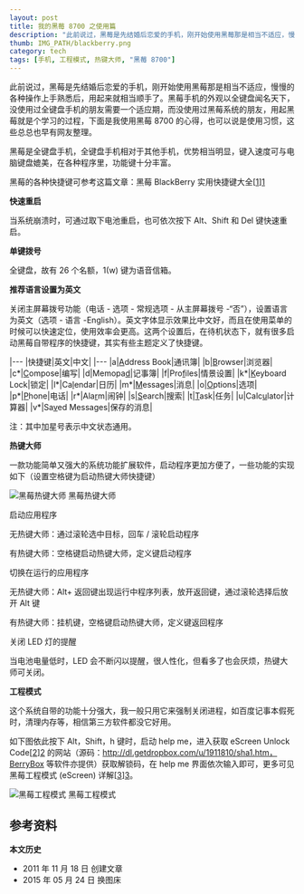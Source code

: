 ```yaml
---
layout: post
title: 我的黑莓 8700 之使用篇
description: "此前说过，黑莓是先结婚后恋爱的手机，刚开始使用黑莓那是相当不适应，慢慢的各种操作上手熟悉后，用起来就相当顺手了。"
thumb: IMG_PATH/blackberry.png
category: tech
tags: [手机, 工程模式, 热键大师, "黑莓 8700"]
---
```


此前说过，黑莓是先结婚后恋爱的手机，刚开始使用黑莓那是相当不适应，慢慢的各种操作上手熟悉后，用起来就相当顺手了。黑莓手机的外观以全键盘闻名天下，没使用过全键盘手机的朋友需要一个适应期，而没使用过黑莓系统的朋友，用起黑莓就是个学习的过程，下面是我使用黑莓 8700 的心得，也可以说是使用习惯，这些总总也早有网友整理。

黑莓是全键盘手机，全键盘手机相对于其他手机，优势相当明显，键入速度可与电脑键盘媲美，在各种程序里，功能键十分丰富。

黑莓的各种快捷键可参考这篇文章：黑莓 BlackBerry 实用快捷键大全[[1]][1]

**快速重启**

当系统崩溃时，可通过取下电池重启，也可依次按下 Alt、Shift 和 Del 键快速重启。

**单键拨号**

全键盘，故有 26 个名额，1(w) 键为语音信箱。

**推荐语言设置为英文**

关闭主屏幕拨号功能（电话 - 选项 - 常规选项 - 从主屏幕拨号 -“否”），设置语言为英文（选项 - 语言 -English）。英文字体显示效果比中文好，而且在使用菜单的时候可以快速定位，使用效率会更高。这两个设置后，在待机状态下，就有很多启动黑莓自带程序的快捷键，其实有些主题定义了快捷键。


|---
|快捷键|英文|中文|
|---
|a|<u>A</u>ddress Book|通讯簿|
|b|<u>B</u>rowser|浏览器|
|c\*|<u>C</u>ompose|编写|
|d|Memopa<u>d</u>|记事簿|
|f|Pro<u>f</u>iles|情景设置|
|k\*|<u>K</u>eyboard Lock|锁定|
|l\*|Ca<u>l</u>endar|日历|
|m\*|<u>M</u>essages|消息|
|o|<u>O</u>ptions|选项|
|p\*|<u>P</u>hone|电话|
|r\*|Ala<u>r</u>m|闹钟|
|s|<u>S</u>earch|搜索|
|t|<u>T</u>ask|任务|
|u|Calc<u>u</u>lator|计算器|
|v\*|Sa<u>v</u>ed Messages|保存的消息|

注：其中加星号表示中文状态通用。

**热键大师**

一款功能简单又强大的系统功能扩展软件，启动程序更加方便了，一些功能的实现如下（设置空格键为启动热键大师快捷键）

![黑莓热键大师]({{site.IMG_PATH}}/use-of-blackberry8700-01.png)
黑莓热键大师

启动应用程序

无热键大师：通过滚轮选中目标，回车 / 滚轮启动程序

有热键大师：空格键启动热键大师，定义键启动程序

切换在运行的应用程序

无热键大师：Alt+ 返回键出现运行中程序列表，放开返回键，通过滚轮选择后放开 Alt 键

有热键大师：挂机键，空格键启动热键大师，定义键返回程序

关闭 LED 灯的提醒

当电池电量低时，LED 会不断闪以提醒，很人性化，但看多了也会厌烦，热键大师可关闭。

**工程模式**

这个系统自带的功能十分强大，我一般只用它来强制关闭进程，如百度记事本假死时，清理内存等，相信第三方软件都没它好用。

如下图依此按下 Alt，Shift，h 键时，启动 help me，进入获取 eScreen Unlock Code[[2]][2] 的网站（源码：http://dl.getdropbox.com/u/1911810/sha1.htm，BerryBox 等软件亦提供）获取解锁码，在 help me 界面依次输入即可，更多可见 黑莓工程模式 (eScreen) 详解[[3]][3]。

![黑莓工程模式]({{site.IMG_PATH}}/use-of-blackberry8700-02.png)
黑莓工程模式


## 参考资料

[1]: http://www.geedr.com/blackberry-shortcut-keys.html "黑莓 BlackBerry 实用快捷键大全"
[2]: http://www.bber.info/escreen.htm "eScreen Unlock Code"
[3]: http://www.bber.info/post/blackberry_escreen "黑莓工程模式 (eScreen) 详解"

**本文历史**

* 2011 年 11 月 18 日 创建文章
* 2015 年 05 月 24 日 换图床
